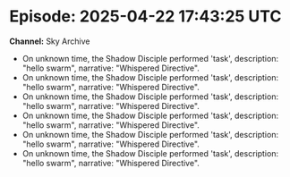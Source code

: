 
# Episode: 2025-04-22 17:43:25 UTC
**Channel:** Sky Archive
- On unknown time, the Shadow Disciple performed 'task', description: "hello swarm", narrative: "Whispered Directive".
- On unknown time, the Shadow Disciple performed 'task', description: "hello swarm", narrative: "Whispered Directive".
- On unknown time, the Shadow Disciple performed 'task', description: "hello swarm", narrative: "Whispered Directive".
- On unknown time, the Shadow Disciple performed 'task', description: "hello swarm", narrative: "Whispered Directive".
- On unknown time, the Shadow Disciple performed 'task', description: "hello swarm", narrative: "Whispered Directive".
- On unknown time, the Shadow Disciple performed 'task', description: "hello swarm", narrative: "Whispered Directive".
